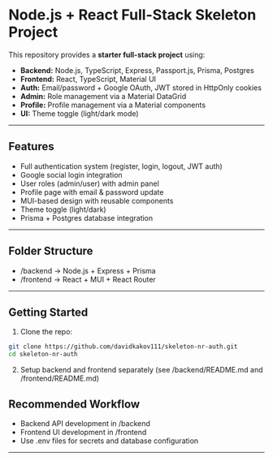 # Node.js + React Full-Stack Skeleton Project

This repository provides a **starter full-stack project** using:

- **Backend:** Node.js, TypeScript, Express, Passport.js, Prisma, Postgres
- **Frontend:** React, TypeScript, Material UI
- **Auth:** Email/password + Google OAuth, JWT stored in HttpOnly cookies
- **Admin:** Role management via a Material DataGrid
- **Profile:** Profile management via a Material components
- **UI:** Theme toggle (light/dark mode)

---

## Features

- Full authentication system (register, login, logout, JWT auth)
- Google social login integration
- User roles (admin/user) with admin panel
- Profile page with email & password update
- MUI-based design with reusable components
- Theme toggle (light/dark)
- Prisma + Postgres database integration

---

## Folder Structure

- /backend → Node.js + Express + Prisma
- /frontend → React + MUI + React Router

---

## Getting Started

1. Clone the repo:

```bash
git clone https://github.com/davidkakov111/skeleton-nr-auth.git
cd skeleton-nr-auth
```

2. Setup backend and frontend separately (see /backend/README.md and /frontend/README.md)

## Recommended Workflow

- Backend API development in /backend
- Frontend UI development in /frontend
- Use .env files for secrets and database configuration

---
